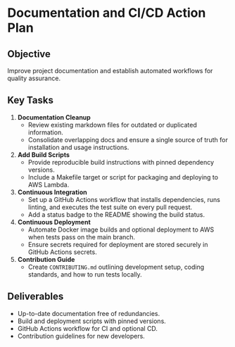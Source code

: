 # Documentation and CI/CD Action Plan

## Objective
Improve project documentation and establish automated workflows for quality assurance.

## Key Tasks
1. **Documentation Cleanup**
   - Review existing markdown files for outdated or duplicated information.
   - Consolidate overlapping docs and ensure a single source of truth for installation and usage instructions.
2. **Add Build Scripts**
   - Provide reproducible build instructions with pinned dependency versions.
   - Include a Makefile target or script for packaging and deploying to AWS Lambda.
3. **Continuous Integration**
   - Set up a GitHub Actions workflow that installs dependencies, runs linting, and executes the test suite on every pull request.
   - Add a status badge to the README showing the build status.
4. **Continuous Deployment**
   - Automate Docker image builds and optional deployment to AWS when tests pass on the main branch.
   - Ensure secrets required for deployment are stored securely in GitHub Actions secrets.
5. **Contribution Guide**
   - Create `CONTRIBUTING.md` outlining development setup, coding standards, and how to run tests locally.

## Deliverables
- Up-to-date documentation free of redundancies.
- Build and deployment scripts with pinned versions.
- GitHub Actions workflow for CI and optional CD.
- Contribution guidelines for new developers.
